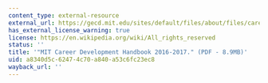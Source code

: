 ```yaml
---
content_type: external-resource
external_url: https://gecd.mit.edu/sites/default/files/about/files/career-handbook.pdf
has_external_license_warning: true
license: https://en.wikipedia.org/wiki/All_rights_reserved
status: ''
title: '"MIT Career Development Handbook 2016-2017." (PDF - 8.9MB)'
uid: a8340d5c-6247-4c70-a840-a53c6fc23ec8
wayback_url: ''
---
```

